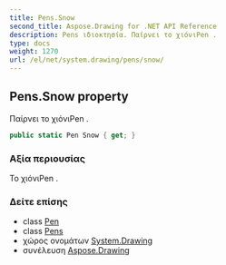 ```yaml
---
title: Pens.Snow
second_title: Aspose.Drawing for .NET API Reference
description: Pens ιδιοκτησία. Παίρνει το χιόνιPen .
type: docs
weight: 1270
url: /el/net/system.drawing/pens/snow/
---
```

## Pens.Snow property

Παίρνει το χιόνιPen .

```csharp
public static Pen Snow { get; }
```

### Αξία περιουσίας

Το χιόνιPen .

### Δείτε επίσης

* class [Pen](../../pen/)
* class [Pens](../)
* χώρος ονομάτων [System.Drawing](../../pens/)
* συνέλευση [Aspose.Drawing](../../../)


